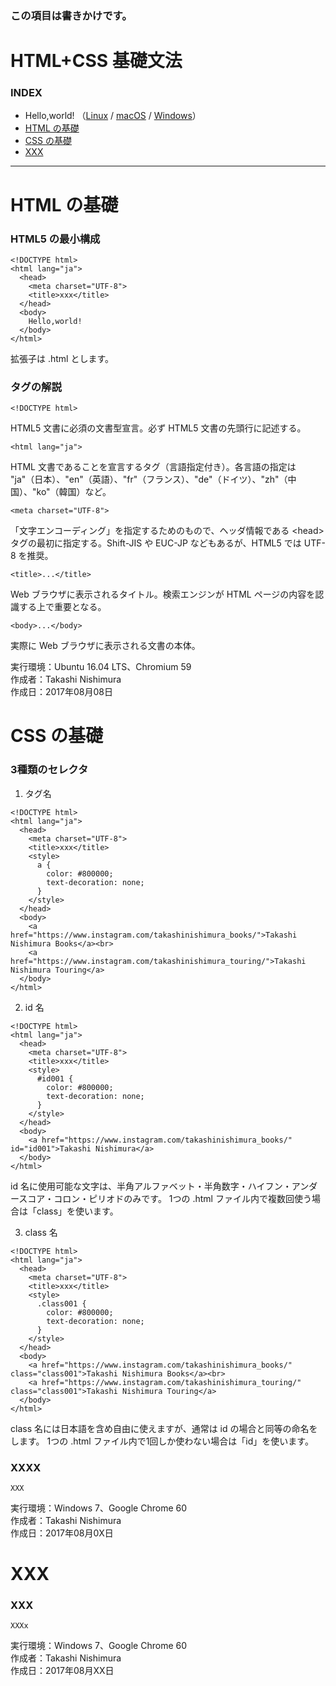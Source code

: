 ### この項目は書きかけです。

# <b>HTML+CSS 基礎文法</b>

### <b>INDEX</b>

* Hello,world! （[Linux](https://github.com/TakashiNishimura/HelloWorld/blob/master/HTML/HTML_linux.md) / [macOS](https://github.com/TakashiNishimura/HelloWorld/blob/master/HTML/HTML_mac.md) / [Windows](https://github.com/TakashiNishimura/HelloWorld/blob/master/HTML/HTML_win.md)）
* [HTML の基礎](#HTMLの基礎)
* [CSS の基礎](#CSSの基礎)
* [XXX](#XXX)
***

<a name="HTMLの基礎"></a>
# <b>HTML の基礎</b>

### HTML5 の最小構成
```
<!DOCTYPE html>
<html lang="ja">
  <head>
    <meta charset="UTF-8">
    <title>xxx</title>
  </head>
  <body>
    Hello,world!
  </body>
</html>
```
拡張子は .html とします。

### タグの解説
```
<!DOCTYPE html>
```
HTML5 文書に必須の文書型宣言。必ず HTML5 文書の先頭行に記述する。

```
<html lang="ja">
```
HTML 文書であることを宣言するタグ（言語指定付き）。各言語の指定は "ja"（日本）、"en"（英語）、"fr"（フランス）、"de"（ドイツ）、"zh"（中国）、"ko"（韓国）など。

```
<meta charset="UTF-8">
```
「文字エンコーディング」を指定するためのもので、ヘッダ情報である \<head> タグの最初に指定する。Shift-JIS や EUC-JP などもあるが、HTML5 では UTF-8 を推奨。

```
<title>...</title>
```
Web ブラウザに表示されるタイトル。検索エンジンが HTML ページの内容を認識する上で重要となる。

```
<body>...</body>
```
実際に Web ブラウザに表示される文書の本体。

実行環境：Ubuntu 16.04 LTS、Chromium 59  
作成者：Takashi Nishimura  
作成日：2017年08月08日


<a name="CSSの基礎"></a>
# <b>CSS の基礎</b>

### 3種類のセレクタ

1. タグ名
```
<!DOCTYPE html>
<html lang="ja">
  <head>
    <meta charset="UTF-8">
    <title>xxx</title>
    <style>
      a {
        color: #800000;
        text-decoration: none;
      }
    </style>
  </head>
  <body>
    <a href="https://www.instagram.com/takashinishimura_books/">Takashi Nishimura Books</a><br>
    <a href="https://www.instagram.com/takashinishimura_touring/">Takashi Nishimura Touring</a>
  </body>
</html>
```

2. id 名
```
<!DOCTYPE html>
<html lang="ja">
  <head>
    <meta charset="UTF-8">
    <title>xxx</title>
    <style>
      #id001 {
        color: #800000;
        text-decoration: none;
      }
    </style>
  </head>
  <body>
    <a href="https://www.instagram.com/takashinishimura_books/" id="id001">Takashi Nishimura</a>
  </body>
</html>
```
id 名に使用可能な文字は、半角アルファベット・半角数字・ハイフン・アンダースコア・コロン・ピリオドのみです。
1つの .html ファイル内で複数回使う場合は「class」を使います。

3. class 名
```
<!DOCTYPE html>
<html lang="ja">
  <head>
    <meta charset="UTF-8">
    <title>xxx</title>
    <style>
      .class001 {
        color: #800000;
        text-decoration: none;
      }
    </style>
  </head>
  <body>
    <a href="https://www.instagram.com/takashinishimura_books/" class="class001">Takashi Nishimura Books</a><br>
    <a href="https://www.instagram.com/takashinishimura_touring/" class="class001">Takashi Nishimura Touring</a>
  </body>
</html>
```
class 名には日本語を含め自由に使えますが、通常は id の場合と同等の命名をします。
1つの .html ファイル内で1回しか使わない場合は「id」を使います。

### XXXX
```
XXX
```

実行環境：Windows 7、Google Chrome 60  
作成者：Takashi Nishimura  
作成日：2017年08月0X日


<a name="XXX"></a>
# <b>XXX</b>

### XXX
```
XXXx
```

実行環境：Windows 7、Google Chrome 60  
作成者：Takashi Nishimura  
作成日：2017年08月XX日